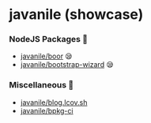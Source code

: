 # javanile (showcase)
###  NodeJS Packages :rhinoceros:
* [javanile/boor](https://github.com/javanile/boor)  :sleepy:
* [javanile/bootstrap-wizard](https://github.com/javanile/bootstrap-wizard)  :sleepy:
###  Miscellaneous :briefcase:
* [javanile/blog.lcov.sh](https://github.com/javanile/blog.lcov.sh) 
* [javanile/bpkg-ci](https://github.com/javanile/bpkg-ci) 
